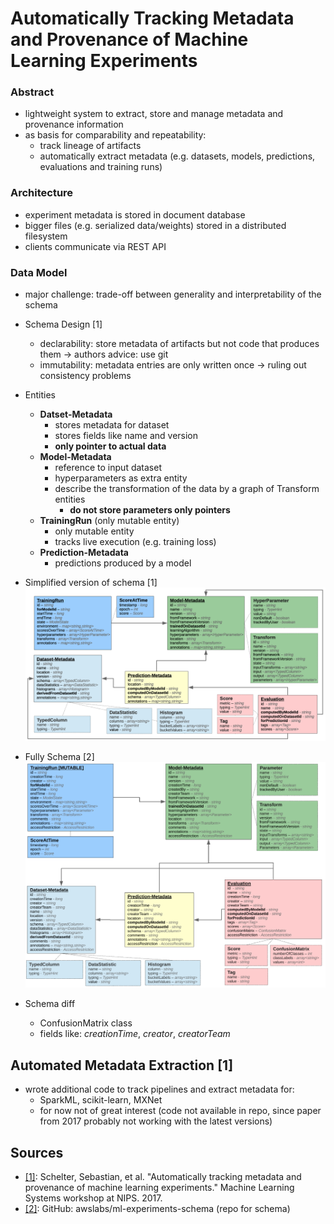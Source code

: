 # Automatically Tracking Metadata and Provenance of Machine Learning Experiments

### Abstract 
- lightweight system to extract, store and manage metadata and provenance information
- as basis for comparability and repeatability:
    - track lineage of artifacts
    - automatically extract metadata (e.g. datasets, models, predictions, evaluations and training runs)

### Architecture
- experiment metadata is stored in document database
- bigger files (e.g. serialized data/weights) stored in a distributed filesystem
- clients communicate via REST API

### Data Model
- major challenge: trade-off between generality and interpretability of the schema
- Schema Design [1]
    - declarability: store metadata of artifacts but not code that produces them -> authors advice: use git
    - immutability: metadata entries are only written once -> ruling out consistency problems
- Entities
    - **Datset-Metadata**
        - stores metadata for dataset
        - stores fields like name and version
        - **only pointer to actual data**
    - **Model-Metadata**
        - reference to input dataset
        - hyperparameters as extra entity
        - describe the transformation of the data by a graph of Transform entities
            - **do not store parameters only pointers**
    - **TrainingRun** (only mutable entity)
        - only mutable entity
        - tracks live execution (e.g. training loss)
    - **Prediction-Metadata**
        - predictions produced by a model

- Simplified version of schema [1]
  ![alt text](images/schema.png "Schema")

- Fully Schema [2]
  ![alt text](images/schema-full.png "SchemaFull")

- Schema diff
    - ConfusionMatrix class
    - fields like: *creationTime*, *creator*, *creatorTeam*

## Automated Metadata Extraction [1]

- wrote additional code to track pipelines and extract metadata for:
    - SparkML, scikit-learn, MXNet
    - for now not of great interest (code not available in repo, since paper from 2017 probably not working with the
      latest versions)

## Sources

- [[1]](http://learningsys.org/nips17/assets/papers/paper_13.pdf): Schelter, Sebastian, et al. "Automatically tracking
  metadata and provenance of machine learning experiments." Machine Learning Systems workshop at NIPS. 2017.
- [[2]](https://github.com/awslabs/ml-experiments-schema): GitHub: awslabs/ml-experiments-schema (repo for schema)
